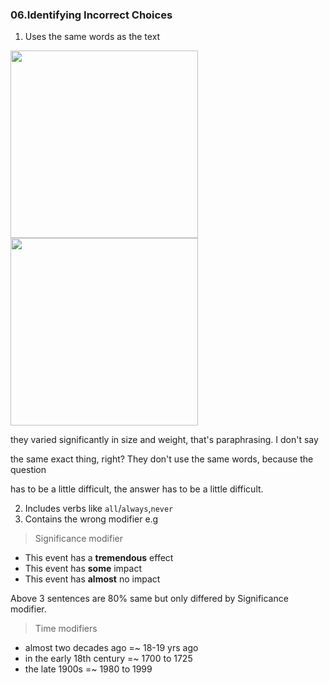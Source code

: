 ### 06.Identifying Incorrect Choices

1. Uses the same words as the text

<img src="https://user-images.githubusercontent.com/12064832/203461893-8f315ce5-cb82-47d4-8fdc-6882d49bab72.png" width=300 />
<img src="https://user-images.githubusercontent.com/12064832/203462019-19312fa2-dac9-4055-af07-db97eedc7b44.png" width=300 />

they varied significantly in size and weight, that's paraphrasing. I don't say

the same exact thing, right? They don't use the same words, because the question

has to be a little difficult, the answer has to be a little difficult. 

2. Includes verbs like `all`/`always`,`never`
3. Contains the wrong modifier e.g 

> Significance modifier

- This event has a **tremendous** effect
- This event has **some** impact
- This event has **almost** no impact

Above 3 sentences are 80% same but only differed by Significance modifier. 

> Time modifiers

- almost two decades ago =~ 18-19 yrs ago
- in the early 18th century =~ 1700 to 1725
- the late 1900s =~  1980 to 1999
